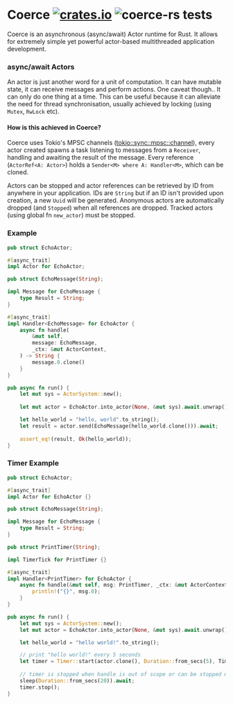 # Coerce [![crates.io](http://meritbadge.herokuapp.com/coerce)](https://crates.io/crates/coerce) ![coerce-rs tests](https://github.com/LeonHartley/Coerce-rs/workflows/coerce-rs%20tests/badge.svg)
Coerce is an asynchronous (async/await) Actor runtime for Rust. It allows for extremely simple yet powerful actor-based multithreaded application development.

### async/await Actors
An actor is just another word for a unit of computation. It can have mutable state, it can receive messages and perform actions.
One caveat though.. It can only do one thing at a time. This can be useful because it can alleviate the need for thread synchronisation,
usually achieved by locking (using `Mutex`, `RwLock` etc). 

#### How is this achieved in Coerce?
Coerce uses Tokio's MPSC channels ([tokio::sync::mpsc::channel][channel]), every actor created spawns a task listening to messages from a
`Receiver`, handling and awaiting the result of the message. Every reference (`ActorRef<A: Actor>`) holds a `Sender<M> where A: Handler<M>`, which can be cloned. 

Actors can be stopped and actor references can be retrieved by ID from anywhere in your application. IDs are `String` but if an ID isn't provided upon creation, a new `Uuid` will be generated. Anonymous actors are automatically dropped (and `Stopped`)
when all references are dropped. Tracked actors (using global fn `new_actor`) must be stopped.


### Example
```rust
pub struct EchoActor;

#[async_trait]
impl Actor for EchoActor;

pub struct EchoMessage(String);

impl Message for EchoMessage {
    type Result = String;
}

#[async_trait]
impl Handler<EchoMessage> for EchoActor {
    async fn handle(
        &mut self,
        message: EchoMessage,
        _ctx: &mut ActorContext,
    ) -> String {
        message.0.clone()
    }
}

pub async fn run() {
    let mut sys = ActorSystem::new();
    
    let mut actor = EchoActor.into_actor(None, &mut sys).await.unwrap();

    let hello_world = "hello, world".to_string();
    let result = actor.send(EchoMessage(hello_world.clone())).await;
    
    assert_eq!(result, Ok(hello_world));
}
```

### Timer Example
```rust
pub struct EchoActor;

#[async_trait]
impl Actor for EchoActor {}

pub struct EchoMessage(String);

impl Message for EchoMessage {
    type Result = String;
}

pub struct PrintTimer(String);

impl TimerTick for PrintTimer {}

#[async_trait]
impl Handler<PrintTimer> for EchoActor {
    async fn handle(&mut self, msg: PrintTimer, _ctx: &mut ActorContext) {
        println!("{}", msg.0);
    }
}

pub async fn run() {
    let mut sys = ActorSystem::new();
    let mut actor = EchoActor.into_actor(None, &mut sys).await.unwrap();

    let hello_world = "hello world!".to_string();

    // print "hello world!" every 5 seconds
    let timer = Timer::start(actor.clone(), Duration::from_secs(5), TimerTick(hello_world));
    
    // timer is stopped when handle is out of scope or can be stopped manually by calling `.stop()`
    sleep(Duration::from_secs(20)).await;
    timer.stop();
}
```

[channel]: https://docs.rs/tokio/0.2.4/tokio/sync/mpsc/fn.channel.html
